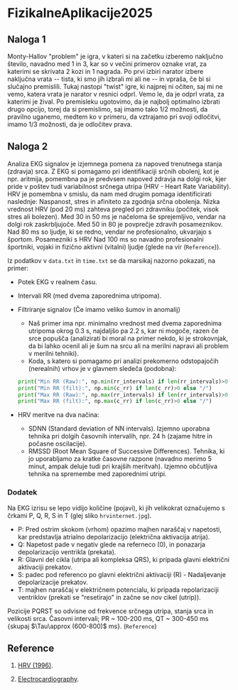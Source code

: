 # FizikalneAplikacije2025

## Naloga 1
Monty-Hallov "problem" je igra, v kateri si na začetku izberemo naključno število, navadno med 1 in 3, kar so v večini primerov oznake vrat, za katerimi se skrivata 2 kozi in 1 nagrada. Po prvi izbiri narator izbere naključna vrata -- tista, ki smo jih izbrali mi ali ne -- in vpraša, če bi si slučajno premislili. Tukaj nastopi "twist" igre, ki najprej ni očiten, saj mi ne vemo, katera vrata je narator v resnici odprl. Vemo le, da je odprl vrata, za katerimi je žival. Po premisleku ugotovimo, da je najbolj optimalno izbrati drugo opcijo, torej da si premislimo, saj imamo tako 1/2 možnosti, da pravilno uganemo, medtem ko v primeru, da vztrajamo pri svoji odločitvi, imamo 1/3 možnosti, da je odločitev prava.

## Naloga 2
Analiza EKG signalov je izjemnega pomena za napoved trenutnega stanja (zdravja) srca. Z EKG si pomagamo pri identifikaciji srčnih obolenj, kot je npr. aritmija, pomembna pa je predvsem napoved zdravja na dolgi rok, kjer pride v poštev tudi variabilnost srčnega utripa (HRV - Heart Rate Variability). HRV je pomembna v smislu, da nam med drugim pomaga identificirati naslednje: Naspanost, stres in afiniteto za zgodnja srčna obolenja. Nizka vrednost HRV (pod 20 ms) zahteva pregled pri zdravniku (počitek, visok stres ali bolezen). Med 30 in 50 ms je načeloma še sprejemljivo, vendar na dolgi rok zaskrbljujoče. Med 50 in 80 je povprečje zdravih posameznikov. Nad 80 ms so ljudje, ki se redno, vendar ne profesionalno, ukvarjajo s športom. Posamezniki s HRV Nad 100 ms so navadno profesionalni športniki, vojaki in fizično aktivni (vitalni) ljudje (glede na vir (`Reference`)).

Iz podatkov v `data.txt` in `time.txt` se da marsikaj nazorno pokazati, na primer:
- Potek EKG v realnem času.
- Intervali RR (med dvema zaporednima utripoma).
- Filtriranje signalov (Če imamo veliko šumov in anomalij)
    - Naš primer ima npr. minimalno vrednost med dvema zaporednima utripoma okrog 0.3 s, najdaljšo pa 2.2 s, kar ni mogoče, razen če srce popušča (analizirati bi moral na primer nekdo, ki je strokovnjak, da bi lahko ocenil ali je šum na srcu ali na merilni napravi ali problem v merilni tehniki).
    - Koda, s katero si pomagamo pri analizi prekomerno odstopajočih (nerealnih) vrhov je v glavnem sledeča (podobna):

    ```python
    print("Min RR (Raw):", np.min(rr_intervals) if len(rr_intervals)>0 else "/")
    print("Min RR (filt):", np.min(c_rr) if len(c_rr)>0 else "/")
    print("Max RR (Raw):", np.max(rr_intervals) if len(rr_intervals)>0 else "/")
    print("Max RR (filt):", np.max(c_rr) if len(c_rr)>0 else "/")
    ```
- HRV meritve na dva načina:
    - SDNN (Standard deviation of NN intervals). Izjemno uporabna tehnika pri dolgih časovnih intervalih, npr. 24 h (zajame hitre in počasne oscilacije).
    - RMSSD (Root Mean Square of Successive Differences). Tehnika, ki jo uporabljamo za kratke časovne razpone (navadno merimo 5 minut, ampak deluje tudi pri krajših meritvah). Izjemno občutljiva tehnika na spremembe med zaporednimi utripi.

### Dodatek
Na EKG izrisu se lepo vidijo količine (pojavi), ki jih velikokrat označujemo s črkami P, Q, R, S in T (glej sliko `hrvinternet.jpg`).
- P: Pred ostrim skokom (vrhom) opazimo majhen naraščaj v napetosti, kar predstavlja atrialno depolarizacijo (električna aktivacija atrija).
- Q: Napetost pade v negativ glede na referneco (0), in ponazarja depolarizacijo ventrikla (prekata).
- R: Glavni del cikla (utripa ali kompleksa QRS), ki pripada glavni električni aktivaciji prekatov.
- S: padec pod referenco po glavni električni aktivaciji (R) - Nadaljevanje depolarizacije prekatov.
- T: majhen naraščaj v električnem potencialu, ki pripada repolarizaciji ventriklov (prekati se "resetirajo" in začne se nov cikel (utrip)).

Pozicije PQRST so odvisne od frekvence srčnega utripa, stanja srca in velikosti srca. Časovni intervali; PR ~ 100-200 ms, QT ~ 300-450 ms {skupaj $\Tau\approx (600-800)$ ms}. (`Reference`)

## Reference
1. [HRV (1996)](https://www.escardio.org/static-file/Escardio/Guidelines/Scientific-Statements/guidelines-Heart-Rate-Variability-FT-1996.pdf).

2. [Electrocardiography](https://www.merckmanuals.com/en-ca/professional/cardiovascular-disorders/cardiovascular-tests-and-procedures/electrocardiography).